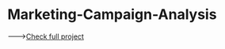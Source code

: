 # Marketing-Campaign-Analysis

--->[Check full project](https://drive.google.com/drive/folders/16-W2G5GksJiepnMNUiGdwxkr4Vp80iog?usp=sharing)
